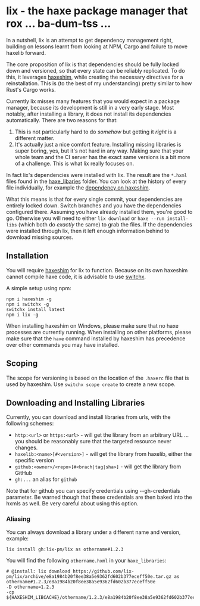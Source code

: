 # lix - the haxe package manager that rox ... ba-dum-tss ...

In a nutshell, lix is an attempt to get dependency management right, building on lessons learnt from looking at NPM, Cargo and failure to move haxelib forward.

The core proposition of lix is that dependencies should be fully locked down and versioned, so that every state can be reliably replicated. To do this, it leverages [haxeshim](https://github.com/lix-pm/haxeshim), while creating the necessary directives for a reinstallation. This is (to the best of my understanding) pretty similar to how Rust's Cargo works.
  
Currently lix misses many features that you would expect in a package manager, because its development is still in a very early stage. Most notably, after installing a library, it does not install its dependencies automatically. There are two reasons for that:
  
1. This is not particularly hard to do *somehow* but getting it *right* is a different matter.
2. It's actually just a nice comfort feature. Installing missing libraries is super boring, yes, but it's not hard in any way. Making sure that your whole team and the CI server has the exact same versions is a bit more of a challenge. This is what lix really focuses on.

In fact lix's dependencies were installed with lix. The result are the `*.hxml` files found in the [haxe_libaries](https://github.com/lix-pm/lix/tree/master/haxe_libraries) folder. You can look at the history of every file individually, for example the [dependency on haxeshim](https://github.com/lix-pm/lix/commits/master/haxe_libraries/haxeshim.hxml).

What this means is that for every single commit, your dependencies are entirely locked down. Switch branches and you have the dependencies configured there. Assuming you have already installed them, you're good to go. Otherwise you will need to either `lix download` or `haxe --run install-libs` (which both do *exactly* the same) to grab the files. If the dependencies were installed through lix, then it left enough information behind to download missing sources.

## Installation

You will require [haxeshim](https://github.com/lix-pm/haxeshim) for lix to function. Because on its own haxeshim cannot compile haxe code, it is advisable to use [switchx](https://github.com/lix-pm/switchx).
  
A simple setup using npm:
  
```
npm i haxeshim -g
npm i switchx -g
switchx install latest
npm i lix -g
```

When installing haxeshim on Windows, please make sure that no haxe processes are currently running. When installing on other platforms, please make sure that the `haxe` command installed by haxeshim has precedence over other commands you may have installed.

## Scoping

The scope for versioning is based on the location of the `.haxerc` file that is used by haxeshim. Use `switchx scope create` to create a new scope.

## Downloading and Installing Libraries

Currently, you can download and install libraries from urls, with the following schemes:
  
- `http:<url>` or `https:<url>` - will get the library from an arbitrary URL ... you should be reasonably sure that the targeted resource never changes.
- `haxelib:<name>[#<version>]` - will get the library from haxelib, either the specific version 
- `github:<owner>/<repo>[#<brach|tag|sha>]` - will get the library from GitHub
- `gh:...` an alias for `github`

Note that for github you can specify credentials using --gh-credentials parameter. Be warned though that these credentials are then baked into the hxmls as well. Be very careful about using this option.

### Aliasing

You can always download a library under a different name and version, example:
  
```
lix install gh:lix-pm/lix as othername#1.2.3
```

You will find the following `othername.hxml` in your `haxe_libraries`:

```
# @install: lix download https://github.com/lix-pm/lix/archive/e8a1984b20f8ee38a5e9362fd602b377eceff50e.tar.gz as othername#1.2.3/e8a1984b20f8ee38a5e9362fd602b377eceff50e
-D othername=1.2.3
-cp ${HAXESHIM_LIBCACHE}/othername/1.2.3/e8a1984b20f8ee38a5e9362fd602b377eceff50e/src
```
